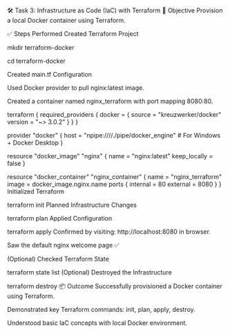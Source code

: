 🛠 Task 3: Infrastructure as Code (IaC) with Terraform
🎯 Objective
Provision a local Docker container using Terraform.

✅ Steps Performed
Created Terraform Project


mkdir terraform-docker


cd terraform-docker


Created main.tf Configuration

Used Docker provider to pull nginx:latest image.

Created a container named nginx_terraform with port mapping 8080:80.


terraform {
  required_providers {
    docker = {
      source  = "kreuzwerker/docker"
      version = "~> 3.0.2"
    }
  }
}

provider "docker" {
  host = "npipe:////./pipe/docker_engine"  # For Windows + Docker Desktop
}

resource "docker_image" "nginx" {
  name         = "nginx:latest"
  keep_locally = false
}

resource "docker_container" "nginx_container" {
  name  = "nginx_terraform"
  image = docker_image.nginx.name
  ports {
    internal = 80
    external = 8080
  }
}
Initialized Terraform


terraform init
Planned Infrastructure Changes


terraform plan
Applied Configuration


terraform apply
Confirmed by visiting: http://localhost:8080 in browser.

Saw the default nginx welcome page ✅

(Optional) Checked Terraform State


terraform state list
(Optional) Destroyed the Infrastructure


terraform destroy
📦 Outcome
Successfully provisioned a Docker container using Terraform.

Demonstrated key Terraform commands: init, plan, apply, destroy.

Understood basic IaC concepts with local Docker environment.


